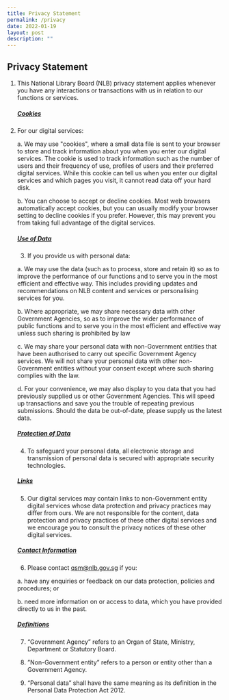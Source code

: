 ```yaml
---
title: Privacy Statement
permalink: /privacy
date: 2022-01-19
layout: post
description: ""
---
```

## Privacy Statement
<ol>
<li> This National Library Board (NLB) privacy statement applies whenever you have any interactions or transactions with us in relation to our functions or services. </li> 


<h5><u><b>Cookies</b></u></h5>

<li> For our digital services:</li>

a. We may use "cookies", where a small data file is sent to your browser to store and track information about you when you enter our digital services. The cookie is used to track information such as the number of users and their frequency of use, profiles of users and their preferred digital services. While this cookie can tell us when you enter our digital services and which pages you visit, it cannot read data off your hard disk.  

b. You can choose to accept or decline cookies. Most web browsers automatically accept cookies, but you can usually modify your browser setting to decline cookies if you prefer. However, this may prevent you from taking full advantage of the digital services. 


<h5><u><b>Use of Data</b></u></h5>

3. If you provide us with personal data:

a. We may use the data (such as to process, store and retain it) so as to improve the performance of our functions and to serve you in the most efficient and effective way. This includes providing updates and recommendations on NLB content and services or personalising services for you.  

b. Where appropriate, we may share necessary data with other Government Agencies, so as to improve the wider performance of public functions and to serve you in the most efficient and effective way unless such sharing is prohibited by law

c. We may share your personal data with non-Government entities that have been authorised to carry out specific Government Agency services. We will not share your personal data with other non-Government entities without your consent except where such sharing complies with the law.

d. For your convenience, we may also display to you data that you had previously supplied us or other Government Agencies. This will speed up transactions and save you the trouble of repeating previous submissions. Should the data be out-of-date, please supply us the latest data.


<h5><u><b>Protection of Data</b></u></h5>

4. To safeguard your personal data, all electronic storage and transmission of personal data is secured with appropriate security technologies.  


<h5><u><b>Links</b></u></h5>

5. Our digital services may contain links to non-Government entity digital services whose data protection and privacy practices may differ from ours.  We are not responsible for the content, data protection and privacy practices of these other digital services and we encourage you to consult the privacy notices of these other digital services.  


<h5><u><b>Contact Information</b></u></h5>

6. Please contact  qsm@nlb.gov.sg if you:

a. have any enquiries or feedback on our data protection, policies and procedures; or

b. need more information on or access to data, which you have provided directly to us in the past.


<h5><u><b>Definitions</b></u></h5>

7. “Government Agency” refers to an Organ of State, Ministry, Department or Statutory Board.

8. ”Non-Government entity” refers to a person or entity other than a Government Agency.

9. “Personal data” shall have the same meaning as its definition in the Personal Data Protection Act 2012.

</ol>